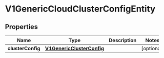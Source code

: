 # V1GenericCloudClusterConfigEntity

## Properties
Name | Type | Description | Notes
------------ | ------------- | ------------- | -------------
**clusterConfig** | [**V1GenericClusterConfig**](V1GenericClusterConfig.md) |  |  [optional]
